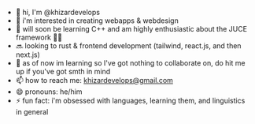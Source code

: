 - 👋 hi, I'm @khizardevelops
- 👀 i'm interested in creating webapps & webdesign
- 🌱 will soon be learning C++ and am highly enthusiastic about the JUCE framework 😮‍💨
- 🔜 looking to rust & frontend development (tailwind, react.js, and then next.js)
- 💞️ as of now im learning so I've got nothing to collaborate on, do hit me up if you've got smth in mind
- 📫 how to reach me: khizardevelops@gmail.com
- 😄 pronouns: he/him
- ⚡ fun fact: i'm obsessed with languages, learning them, and linguistics in general

<!---
khizardevelops/khizardevelops is a ✨ special ✨ repository because its `README.md` (this file) appears on your GitHub profile.
You can click the Preview link to take a look at your changes.
--->
